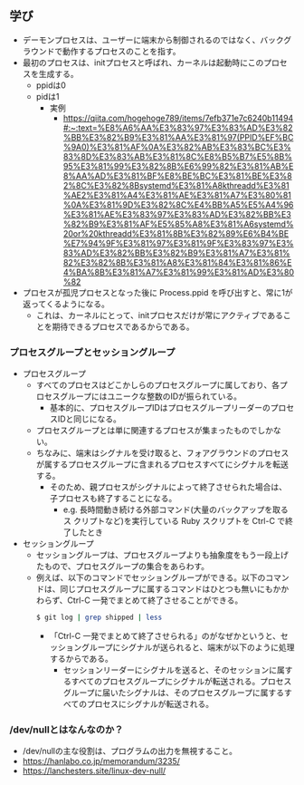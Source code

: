 ## 学び
- デーモンプロセスは、ユーザーに端末から制御されるのではなく、バックグラウンドで動作するプロセスのことを指す。
- 最初のプロセスは、initプロセスと呼ばれ、カーネルは起動時にこのプロセスを生成する。
  - ppidは0
  - pidは1
    - 実例
      - https://qiita.com/hogehoge789/items/7efb371e7c6240b11494#:~:text=%E8%A6%AA%E3%83%97%E3%83%AD%E3%82%BB%E3%82%B9%E3%81%AA%E3%81%97(PPID%EF%BC%9A0)%E3%81%AF%0A%E3%82%AB%E3%83%BC%E3%83%8D%E3%83%AB%E3%81%8C%E8%B5%B7%E5%8B%95%E3%81%99%E3%82%8B%E6%99%82%E3%81%AB%E8%AA%AD%E3%81%BF%E8%BE%BC%E3%81%BE%E3%82%8C%E3%82%8Bsystemd%E3%81%A8kthreadd%E3%81%AE2%E3%81%A4%E3%81%AE%E3%81%A7%E3%80%81%0A%E3%81%9D%E3%82%8C%E4%BB%A5%E5%A4%96%E3%81%AE%E3%83%97%E3%83%AD%E3%82%BB%E3%82%B9%E3%81%AF%E5%85%A8%E3%81%A6systemd%20or%20kthreadd%E3%81%8B%E3%82%89%E6%B4%BE%E7%94%9F%E3%81%97%E3%81%9F%E3%83%97%E3%83%AD%E3%82%BB%E3%82%B9%E3%81%A7%E3%81%82%E3%82%8B%E3%81%A8%E3%81%84%E3%81%86%E4%BA%8B%E3%81%A7%E3%81%99%E3%81%AD%E3%80%82
- プロセスが孤児プロセスとなった後に Process.ppid を呼び出すと、常に1が返ってくるようになる。
  - これは、カーネルにとって、initプロセスだけが常にアクティブであることを期待できるプロセスであるからである。

### プロセスグループとセッショングループ
- プロセスグループ
  - すべてのプロセスはどこかしらのプロセスグループに属しており、各プロセスグループにはユニークな整数のIDが振られている。
    - 基本的に、プロセスグループIDはプロセスグループリーダーのプロセスIDと同じになる。
  - プロセスグループとは単に関連するプロセスが集まったものでしかない。
  - ちなみに、端末はシグナルを受け取ると、フォアグラウンドのプロセスが属するプロセスグループに含まれるプロセスすべてにシグナルを転送する。
    - そのため、親プロセスがシグナルによって終了させられた場合は、子プロセスも終了することになる。
      - e.g. 長時間動き続ける外部コマンド(大量のバックアップを取るス クリプトなど)を実行している Ruby スクリプトを Ctrl-C で終了したとき
- セッショングループ
  - セッショングループは、プロセスグループよりも抽象度をもう一段上げたもので、プロセスグループの集合をあらわす。
  - 例えば、以下のコマンドでセッショングループができる。以下のコマンドは、同じプロセスグループに属するコマンドはひとつも無いにもかかわらず、Ctrl-C 一発でまとめて終了させることができる。
    ```bash
    $ git log | grep shipped | less
    ```
    - 「Ctrl-C 一発でまとめて終了させられる」のがなぜかというと、セッショングループにシグナルが送られると、端末が以下のように処理するからである。
      - セッションリーダーにシグナルを送ると、そのセッションに属するすべてのプロセスグループにシグナルが転送される。プロセスグループに届いたシグナルは、そのプロセスグループに属するすべてのプロセスにシグナルが転送される。

### /dev/nullとはなんなのか？
- /dev/nullの主な役割は、プログラムの出力を無視すること。
- https://hanlabo.co.jp/memorandum/3235/
- https://lanchesters.site/linux-dev-null/
